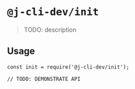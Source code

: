 # `@j-cli-dev/init`

> TODO: description

## Usage

```
const init = require('@j-cli-dev/init');

// TODO: DEMONSTRATE API
```
